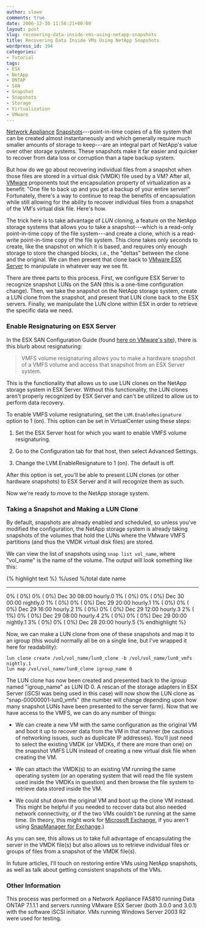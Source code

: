 ```yaml
---
author: slowe
comments: true
date: 2006-12-30 11:56:21+00:00
layout: post
slug: recovering-data-inside-vms-using-netapp-snapshots
title: Recovering Data Inside VMs Using NetApp Snapshots
wordpress_id: 394
categories:
- Tutorial
tags:
- ESX
- NetApp
- ONTAP
- SAN
- Snapshot
- Snapshots
- Storage
- Virtualization
- VMware
---
```


[Network Appliance](http://www.netapp.com/) [Snapshots](http://www.netapp.com/products/software/snapshot.html)---point-in-time copies of a file system that can be created almost instantaneously and which generally require much smaller amounts of storage to keep---are an integral part of NetApp's value over other storage systems. These snapshots make it far easier and quicker to recover from data loss or corruption than a tape backup system.

But how do we go about recovering individual files from a snapshot when those files are stored in a virtual disk (VMDK) file used by a VM? After all, [VMware](http://www.vmware.com/) proponents tout the encapsulation property of virtualization as a benefit: "One file to back up and you get a backup of your entire server!" Fortunately, there's a way to continue to reap the benefits of encapsulation while still allowing for the ability to recover individual files from a snapshot of the VM's virtual disk file. Here's how.

The trick here is to take advantage of _LUN cloning_, a feature on the NetApp storage systems that allows you to take a snapshot---which is a read-only point-in-time copy of the file system---and create a clone, which is a read-write point-in-time copy of the file system. This clone takes only seconds to create, like the snapshot on which it is based, and requires only enough storage to store the changed blocks, i.e., the "deltas" between the clone and the original. We can then present that clone back to [VMware ESX Server](http://www.vmware.com/products/vi/esx/) to manipulate in whatever way we see fit.

There are three parts to this process. First, we configure ESX Server to recognize snapshot LUNs on the SAN (this is a one-time configuration change). Then, we take the snapshot on the NetApp storage system, create a LUN clone from the snapshot, and present that LUN clone back to the ESX servers. Finally, we manipulate the LUN clone within ESX in order to retrieve the specific data we need.

### Enable Resignaturing on ESX Server

In the ESX SAN Configuration Guide (found [here on VMware's site](http://www.vmware.com/pdf/vi3_esx_san_cfg.pdf)), there is this blurb about resignaturing:

>VMFS volume resignaturing allows you to make a hardware snapshot of a VMFS volume and access that snapshot from an ESX Server system.

This is the functionality that allows us to use LUN clones on the NetApp storage system in ESX Server. Without this functionality, the LUN clones aren't properly recognized by ESX Server and can't be utilized to allow us to perform data recovery.

To enable VMFS volume resignaturing, set the `LVM.EnableResignature` option to 1 (on). This option can be set in VirtualCenter using these steps:

1. Set the ESX Server host for which you want to enable VMFS volume resignaturing.

2. Go to the Configuration tab for that host, then select Advanced Settings.

3. Change the LVM.EnableResignature to 1 (on). The default is off.

After this option is set, you'll be able to present LUN clones (or other hardware snapshots) to ESX Server and it will recognize them as such.

Now we're ready to move to the NetApp storage system.

### Taking a Snapshot and Making a LUN Clone

By default, snapshots are already enabled and scheduled, so unless you've modified the configuration, the NetApp storage system is already taking snapshots of the volumes that hold the LUNs where the VMware VMFS partitions (and thus the VMDK virtual disk files) are stored.

We can view the list of snapshots using `snap list vol_name`, where "vol_name" is the name of the volume. The output will look something like this:

{% highlight text %}
%/used    %/total     date          name
--------  ----------  ------------  --------
0% ( 0%)    0% ( 0%)  Dec 30 08:00  hourly.0
1% ( 0%)    0% ( 0%)  Dec 30 00:00  nightly.0
1% ( 0%)    0% ( 0%)  Dec 29 20:00  hourly.1
1% ( 0%)    0% ( 0%)  Dec 29 16:00  hourly.2
1% ( 0%)    0% ( 0%)  Dec 29 12:00  hourly.3
2% ( 1%)    0% ( 0%)  Dec 29 08:00  hourly.4
2% ( 0%)    0% ( 0%)  Dec 29 00:00  nightly.1
3% ( 0%)    0% ( 0%)  Dec 28 20:00  hourly.5
{% endhighlight %}

Now, we can make a LUN clone from one of these snapshots and map it to an igroup (this would normally all be on a single line, but I've wrapped it here for readability):

	lun clone create /vol/vol_name/lun0_clone -b /vol/vol_name/lun0_vmfs nightly.1  
	lun map /vol/vol_name/lun0_clone igroup_name 0

The LUN clone has now been created and presented back to the igroup named "igroup\_name" as LUN ID 0. A rescan of the storage adapters in ESX Server (iSCSI was being used in this case) will now show the LUN clone as "snap-00000001-lun0_vmfs" (the number will change depending upon how many snapshot LUNs have been presented to the server farm). Now that we have access to the VMFS, we can do any number of things:

* We can create a new VM with the same configuration as the original VM and boot it up to recover data from the VM in that manner (be cautious of networking issues, such as duplicate IP addresses). You'll just need to select the existing VMDK (or VMDKs, if there are more than one) on the snapshot VMFS LUN instead of creating a new virtual disk file when creating the VM.

* We can attach the VMDK(s) to an existing VM running the same operating system (or an operating system that will read the file system used inside the VMDKs in question) and then browse the file system to retrieve data stored inside the VM.

* We could shut down the original VM and boot up the clone VM instead. This might be helpful if you needed to recover data but also needed network connectivity, or if the two VMs couldn't be running at the same time. (In theory, this might work for [Microsoft Exchange](http://www.microsoft.com/exchange/default.mspx), if you aren't using [SnapManager for Exchange](http://www.netapp.com/products/software/snapmanager-exchange.html).)

As you can see, this allows us to take full advantage of encapsulating the server in the VMDK file(s) but also allows us to retrieve individual files or groups of files from a snapshot of the VMDK file(s).

In future articles, I'll touch on restoring entire VMs using NetApp snapshots, as well as talk about getting consistent snapshots of the VMs.

### Other Information

This process was performed on a Network Appliance FAS810 running Data ONTAP 7.1.1.1 and servers running VMware ESX Server (both 3.0.0 and 3.0.1) with the software iSCSI initiator. VMs running Windows Server 2003 R2 were used for testing.
